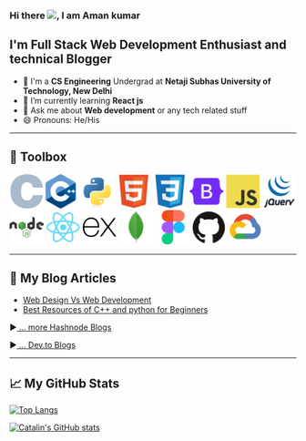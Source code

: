 ### Hi there <img src="https://raw.githubusercontent.com/MartinHeinz/MartinHeinz/master/wave.gif" width="30px">, I am Aman kumar

I'm Full Stack Web Development Enthusiast and technical Blogger 
--- 

- 🏫 I'm a **CS Engineering** Undergrad at **Netaji Subhas University of Technology, New Delhi** 
- 🌱 I’m currently learning **React js**
- 💬 Ask me about **Web development** or any tech related stuff 
- 😄 Pronouns: He/His


---

## &#129520; Toolbox 

<img src="https://github.com/devicons/devicon/blob/master/icons/c/c-original.svg" width="60px"><img src="https://github.com/devicons/devicon/blob/master/icons/cplusplus/cplusplus-original.svg" width="60px"> <img src="https://github.com/devicons/devicon/blob/master/icons/python/python-original.svg" width="60px"> <img src="https://github.com/devicons/devicon/blob/master/icons/html5/html5-original.svg" width="60px">  <img src="https://github.com/devicons/devicon/blob/master/icons/css3/css3-original.svg" width="60px"> <img src="https://github.com/devicons/devicon/blob/master/icons/bootstrap/bootstrap-plain.svg" width="60px"> <img src="https://github.com/devicons/devicon/blob/master/icons/javascript/javascript-original.svg" width="60px"> <img src="https://github.com/devicons/devicon/blob/master/icons/jquery/jquery-original-wordmark.svg" width="60px">  <img src="https://github.com/devicons/devicon/blob/master/icons/nodejs/nodejs-original-wordmark.svg" width="60px"> <img src="https://github.com/devicons/devicon/blob/master/icons/react/react-original.svg" width="60px">  <img src="https://github.com/devicons/devicon/blob/master/icons/express/express-original.svg" width="60px"> <img src="https://github.com/devicons/devicon/blob/master/icons/mongodb/mongodb-original.svg" width="60px">  <img src="https://github.com/devicons/devicon/blob/master/icons/figma/figma-original.svg" width="60px"> <img src="https://github.com/devicons/devicon/blob/master/icons/github/github-original.svg" width="60px"> <img src="https://github.com/devicons/devicon/blob/master/icons/googlecloud/googlecloud-original.svg" width="60px"> 
 
***
## 📙 My Blog Articles

<!-- BLOG-ARTICLES-LIST:START -->
- [Web Design Vs Web Development](https://amankr.hashnode.dev/web-design-vs-web-development)
- [Best Resources of C++ and python for Beginners](https://amankr.hashnode.dev/best-resources-of-c-and-python-for-beginners)
<!-- BLOG-ARTICLES-LIST:END -->

 ▶[ ... more Hashnode Blogs](https://amankr.hashnode.dev)

 ▶[ ... Dev.to Blogs](https://dev.to/kraman27/)
 
 ***
 

## &#x1f4c8; My GitHub Stats

[![Top Langs](https://github-readme-stats.vercel.app/api/top-langs/?username=KrAman27&theme=dracula)](https://github.com/anuraghazra/github-readme-stats)

[![Catalin's GitHub stats](https://github-readme-stats.vercel.app/api?username=KrAman27&theme=merko)](https://github.com/anuraghazra/github-readme-stats)

